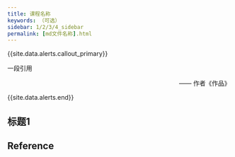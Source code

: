 ```yaml
---
title: 课程名称
keywords: （可选）
sidebar: 1/2/3/4_sidebar
permalink: [md文件名称].html
---
```


{{site.data.alerts.callout_primary}}
<p>一段引用</p>
<p align="right">—— 作者《作品》</p>
{{site.data.alerts.end}}

## 标题1



## Reference

